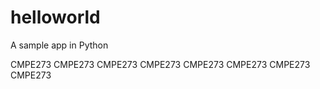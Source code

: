 # helloworld
A sample app in Python 

CMPE273
CMPE273
CMPE273
CMPE273
CMPE273
CMPE273
CMPE273
CMPE273
